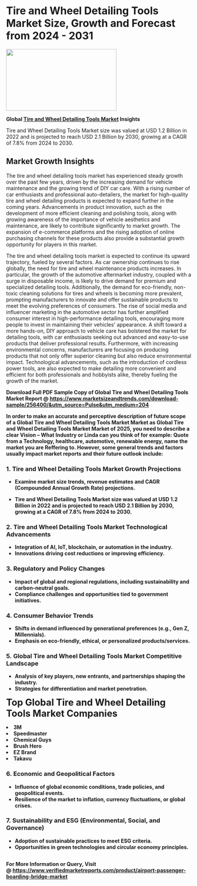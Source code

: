 <H1>Tire and Wheel Detailing Tools Market Size, Growth and Forecast from 2024 - 2031</H1><img class="aligncenter size-medium wp-image-584254" src="https://thirdeyenews.in/wp-content/uploads/2024/09/Global-Market-Research-300x168.jpeg" alt="" width="300" height="168" /><p><strong>Global&nbsp;<a href="https://www.marketsizeandtrends.com/download-sample/256400/&amp;utm_source=Pulse&amp;utm_medium=204">Tire and Wheel Detailing Tools Market</a> Insights</strong></p><p>Tire and Wheel Detailing Tools Market size was valued at USD 1.2 Billion in 2022 and is projected to reach USD 2.1 Billion by 2030, growing at a CAGR of 7.8% from 2024 to 2030.</p><p><h2>Market Growth Insights</h2> <p>The tire and wheel detailing tools market has experienced steady growth over the past few years, driven by the increasing demand for vehicle maintenance and the growing trend of DIY car care. With a rising number of car enthusiasts and professional auto-detailers, the market for high-quality tire and wheel detailing products is expected to expand further in the coming years. Advancements in product innovation, such as the development of more efficient cleaning and polishing tools, along with growing awareness of the importance of vehicle aesthetics and maintenance, are likely to contribute significantly to market growth. The expansion of e-commerce platforms and the rising adoption of online purchasing channels for these products also provide a substantial growth opportunity for players in this market.</p> <p><strong></strong></p> <p>The tire and wheel detailing tools market is expected to continue its upward trajectory, fueled by several factors. As car ownership continues to rise globally, the need for tire and wheel maintenance products increases. In particular, the growth of the automotive aftermarket industry, coupled with a surge in disposable income, is likely to drive demand for premium and specialized detailing tools. Additionally, the demand for eco-friendly, non-toxic cleaning solutions for tires and wheels is becoming more prevalent, prompting manufacturers to innovate and offer sustainable products to meet the evolving preferences of consumers. The rise of social media and influencer marketing in the automotive sector has further amplified consumer interest in high-performance detailing tools, encouraging more people to invest in maintaining their vehicles' appearance. A shift toward a more hands-on, DIY approach to vehicle care has bolstered the market for detailing tools, with car enthusiasts seeking out advanced and easy-to-use products that deliver professional results. Furthermore, with increasing environmental concerns, manufacturers are focusing on producing products that not only offer superior cleaning but also reduce environmental impact. Technological advancements, such as the introduction of cordless power tools, are also expected to make detailing more convenient and efficient for both professionals and hobbyists alike, thereby fueling the growth of the market. <p><strong></p><p><span class=""><strong>Download Full PDF Sample Copy of Global Tire and Wheel Detailing Tools Market Report</strong> @ <a href="https://www.marketsizeandtrends.com/download-sample/256400/&amp;utm_source=Pulse&amp;utm_medium=204" target="_blank">https://www.marketsizeandtrends.com/download-sample/256400/&amp;utm_source=Pulse&amp;utm_medium=204</a></span></p><p>In order to make an accurate and perceptive description of future scope of a Global&nbsp;Tire and Wheel Detailing Tools Market Market as Global&nbsp;Tire and Wheel Detailing Tools Market Market of 2025, you need to describe a clear Vision &ndash; What Industry or Linda can you think of for example: Quote from a Technology, healthcare, automotive, renewable energy, name the market you are Reffering to. However, some general trends and factors usually impact market reports and their future outlook include:</p><h3>1.&nbsp;<strong>Tire and Wheel Detailing Tools Market Growth Projections</strong></h3><ul><li>Examine market size trends, revenue estimates and CAGR (Compounded Annual Growth Rate) projections.</li><li><p>Tire and Wheel Detailing Tools Market size was valued at USD 1.2 Billion in 2022 and is projected to reach USD 2.1 Billion by 2030, growing at a CAGR of 7.8% from 2024 to 2030.</p></li></ul><h3>2.&nbsp;<strong>Tire and Wheel Detailing Tools Market Technological Advancements</strong></h3><ul><li>Integration of AI, IoT, blockchain, or automation in the industry.</li><li>Innovations driving cost reductions or improving efficiency.</li></ul><h3>3.&nbsp;<strong>Regulatory and Policy Changes</strong></h3><ul><li>Impact of global and regional regulations, including sustainability and carbon-neutral goals.</li><li>Compliance challenges and opportunities tied to government initiatives.</li></ul><h3>4.&nbsp;<strong>Consumer Behavior Trends</strong></h3><ul><li>Shifts in demand influenced by generational preferences (e.g., Gen Z, Millennials).</li><li>Emphasis on eco-friendly, ethical, or personalized products/services.</li></ul><h3>5.&nbsp;<strong>Global Tire and Wheel Detailing Tools Market Competitive Landscape</strong></h3><ul><li>Analysis of key players, new entrants, and partnerships shaping the industry.</li><li>Strategies for differentiation and market penetration.</li></ul><p data-pm-slice="1 1 []"><span style="color: inherit; font-family: inherit; font-size: 25px;">Top Global Tire and Wheel Detailing Tools Market Companies</span></p><div class="" data-test-id=""><p><li>3M</li><li> Speedmaster</li><li> Chemical Guys</li><li> Brush Hero</li><li> EZ Brand</li><li> Takavu</li></p></div><h3>6.&nbsp;<strong>Economic and Geopolitical Factors</strong></h3><ul><li>Influence of global economic conditions, trade policies, and geopolitical events.</li><li>Resilience of the market to inflation, currency fluctuations, or global crises.</li></ul><h3>7.&nbsp;<strong>Sustainability and ESG (Environmental, Social, and Governance)</strong></h3><ul><li>Adoption of sustainable practices to meet ESG criteria.</li><li>Opportunities in green technologies and circular economy principles.</li></ul><h2><strong style="font-size: 14px;">For More Information or Query, Visit @&nbsp;</strong><a style="background-color: #ffffff; font-size: 14px;" href="https://www.marketsizeandtrends.com/report/tire-and-wheel-detailing-tools-market/" target="_blank">https://www.verifiedmarketreports.com/product/airport-passenger-boarding-bridge-market</a></h2>
